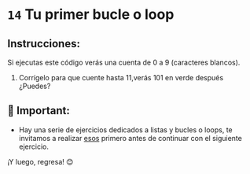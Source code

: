 # `14` Tu primer bucle o loop

## Instrucciones:

Si ejecutas este código verás una cuenta de 0 a 9 (caracteres blancos). 

1. Corrígelo para que cuente hasta 11,verás 101 en verde después ¿Puedes?

## 🔎 Important: 

+ Hay una serie de ejercicios dedicados a listas y bucles o loops, te invitamos a realizar [esos](https://github.com/4GeeksAcademy/python-lists-loops-programming-exercises) primero antes de continuar con el siguiente ejercicio.
    
¡Y luego, regresa! 😊

